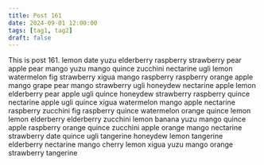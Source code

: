 ```yaml
---
title: Post 161
date: 2024-09-01 12:00:00
tags: [tag1, tag2]
draft: false
---
```

This is post 161.
lemon
date
yuzu
elderberry
raspberry
strawberry
pear
apple
pear
mango
yuzu
mango
quince
zucchini
nectarine
ugli
lemon
watermelon
fig
strawberry
xigua
mango
raspberry
raspberry
orange
apple
mango
grape
pear
mango
strawberry
ugli
honeydew
nectarine
apple
lemon
elderberry
pear
apple
ugli
quince
honeydew
strawberry
raspberry
quince
nectarine
apple
ugli
quince
xigua
watermelon
mango
apple
nectarine
raspberry
zucchini
fig
raspberry
quince
watermelon
orange
quince
lemon
lemon
elderberry
elderberry
zucchini
lemon
banana
yuzu
mango
quince
apple
raspberry
orange
quince
zucchini
apple
orange
mango
nectarine
strawberry
date
quince
ugli
tangerine
honeydew
lemon
tangerine
elderberry
nectarine
mango
cherry
lemon
xigua
yuzu
mango
orange
strawberry
tangerine
